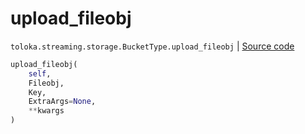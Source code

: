 # upload_fileobj
`toloka.streaming.storage.BucketType.upload_fileobj` | [Source code](https://github.com/Toloka/toloka-kit/blob/v1.1.2/src/streaming/storage.py#L149)

```python
upload_fileobj(
    self,
    Fileobj,
    Key,
    ExtraArgs=None,
    **kwargs
)
```

